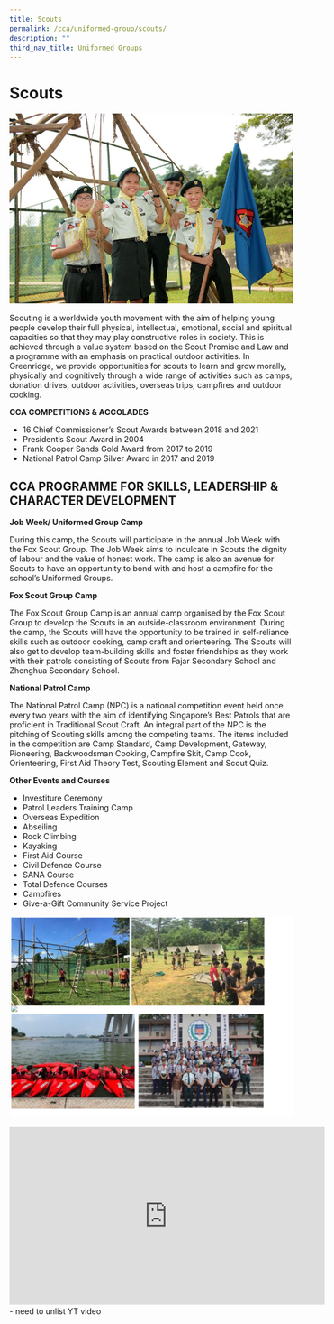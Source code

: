 ```yaml
---
title: Scouts
permalink: /cca/uniformed-group/scouts/
description: ""
third_nav_title: Uniformed Groups
---
```

# **Scouts**

![](/images/DSC_7942.jpg)

Scouting is a worldwide youth movement with the aim of helping young people develop their full physical, intellectual, emotional, social and spiritual capacities so that they may play constructive roles in society. This is achieved through a value system based on the Scout Promise and Law and a programme with an emphasis on practical outdoor activities. In Greenridge, we provide opportunities for scouts to learn and grow morally, physically and cognitively through a wide range of activities such as camps, donation drives, outdoor activities, overseas trips, campfires and outdoor cooking.  

  
**CCA COMPETITIONS &amp; ACCOLADES**  

*   16 Chief Commissioner’s Scout Awards between 2018 and 2021
*   President’s Scout Award in 2004
*   Frank Cooper Sands Gold Award from 2017 to 2019
*   National Patrol Camp Silver Award in 2017 and 2019


CCA PROGRAMME FOR SKILLS, LEADERSHIP &amp; CHARACTER DEVELOPMENT
------------------------------------------------------------

**Job Week/ Uniformed Group Camp**

During this camp, the Scouts will participate in the annual Job Week with the Fox Scout Group. The Job Week aims to inculcate in Scouts the dignity of labour and the value of honest work. The camp is also an avenue for Scouts to have an opportunity to bond with and host a campfire for the school’s Uniformed Groups.

**Fox Scout Group Camp**

The Fox Scout Group Camp is an annual camp organised by the Fox Scout Group to develop the Scouts in an outside-classroom environment. During the camp, the Scouts will have the opportunity to be trained in self-reliance skills such as outdoor cooking, camp craft and orienteering. The Scouts will also get to develop team-building skills and foster friendships as they work with their patrols consisting of Scouts from Fajar Secondary School and Zhenghua Secondary School.  

**National Patrol Camp**

The National Patrol Camp (NPC) is a national competition event held once every two years with the aim of identifying Singapore’s Best Patrols that are proficient in Traditional Scout Craft. An integral part of the NPC is the pitching of Scouting skills among the competing teams. The items included in the competition are Camp Standard, Camp Development, Gateway, Pioneering, Backwoodsman Cooking, Campfire Skit, Camp Cook, Orienteering, First Aid Theory Test, Scouting Element and Scout Quiz.

**Other Events and Courses**&nbsp;

* Investiture Ceremony&nbsp;
* Patrol Leaders Training Camp&nbsp;
* Overseas Expedition&nbsp;
* Abseiling&nbsp;
* Rock Climbing&nbsp;
* Kayaking&nbsp;
* First Aid Course&nbsp;
* Civil Defence Course&nbsp;
* SANA Course&nbsp;
* Total Defence Courses&nbsp;
* Campfires&nbsp;
* Give-a-Gift Community Service Project

![](/images/scouts.jpg)



<iframe width="560" height="315" src="https://www.youtube.com/embed/-_3Wq47jOK8?start=3" title="YouTube video player" frameborder="0" allow="accelerometer; autoplay; clipboard-write; encrypted-media; gyroscope; picture-in-picture" allowfullscreen=""></iframe> - need to unlist YT video